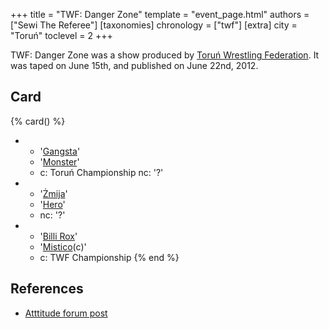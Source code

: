 +++
title = "TWF: Danger Zone"
template = "event_page.html"
authors = ["Sewi The Referee"]
[taxonomies]
chronology = ["twf"]
[extra]
city = "Toruń"
toclevel = 2
+++

TWF: Danger Zone was a show produced by [Toruń Wrestling Federation](@/o/twf.md). It was taped on June 15th, and published on June 22nd, 2012.

## Card 

{% card() %}
- - '[Gangsta](@/w/jay-revolt.md)'
  - '[Monster](@/w/chris-hunter.md)'
  - c: Toruń Championship
    nc: '?'
- - '[Żmija](@/w/zmija.md)'
  - '[Hero](@/w/pj-blake.md)'
  - nc: '?'
- - '[Billi Rox](@/w/corin-mear.md)' 
  - '[Mistico](@/w/mistico.md)(c)'
  - c: TWF Championship
{% end %}

## References

* [Atttitude forum post](https://forum.wrestling.pl/topic/30584-twf-danger-zone-150712)
